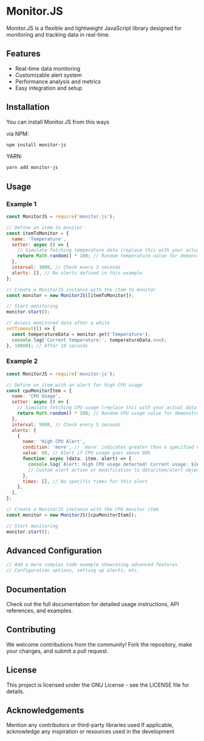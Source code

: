 # Monitor.JS

Monitor.JS is a flexible and lightweight JavaScript library designed for monitoring and tracking data in real-time.

## Features

- Real-time data monitoring
- Customizable alert system
- Performance analysis and metrics
- Easy integration and setup

## Installation

You can install Monitor.JS from this ways

via NPM:
```bash
npm install monitor-js
```
YARN:
```bash
yarn add monitor-js
```

## Usage

### Example 1
```javascript
const MonitorJS = require('monitor-js');

// Define an item to monitor
const itemToMonitor = {
  name: 'Temperature',
  setter: async () => {
    // Simulate fetching temperature data (replace this with your actual data retrieval logic)
    return Math.random() * 100; // Random temperature value for demonstration
  },
  interval: 3000, // Check every 3 seconds
  alerts: [], // No alerts defined in this example
};

// Create a MonitorJS instance with the item to monitor
const monitor = new MonitorJS([itemToMonitor]);

// Start monitoring
monitor.start();

// Access monitored data after a while
setTimeout(() => {
  const temperatureData = monitor.get('Temperature');
  console.log('Current temperature:', temperatureData.now);
}, 10000); // After 10 seconds
```

### Example 2 
```javascript
const MonitorJS = require('monitor-js');

// Define an item with an alert for high CPU usage
const cpuMonitorItem = {
  name: 'CPU Usage',
  setter: async () => {
    // Simulate fetching CPU usage (replace this with your actual data retrieval logic)
    return Math.random() * 100; // Random CPU usage value for demonstration
  },
  interval: 5000, // Check every 5 seconds
  alerts: [
    {
      name: 'High CPU Alert',
      condition: 'more', // 'more' indicates greater than a specified value
      value: 80, // Alert if CPU usage goes above 80%
      function: async (data, item, alert) => {
        console.log(`Alert: High CPU usage detected! Current usage: ${data.now}%`);
        // Custom alert action or modification to data/item/alert object can be performed here
      },
      times: [], // No specific times for this alert
    },
  ],
};

// Create a MonitorJS instance with the CPU monitor item
const monitor = new MonitorJS([cpuMonitorItem]);

// Start monitoring
monitor.start();
```

## Advanced Configuration
```javascript
// Add a more complex code example showcasing advanced features
// Configuration options, setting up alerts, etc.
```
## Documentation
Check out the full documentation for detailed usage instructions, API references, and examples.

## Contributing
We welcome contributions from the community! Fork the repository, make your changes, and submit a pull request.

## License
This project is licensed under the GNU License - see the LICENSE file for details.

## Acknowledgements
Mention any contributors or third-party libraries used
If applicable, acknowledge any inspiration or resources used in the development